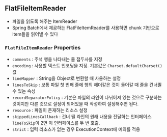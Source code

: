 ## FlatFileItemReader

* 파일을 읽도록 해주는 ItemReader
* Spring Batch에서 제공하는 FlatFileItemReader를 사용하면 chunk 기반으로 item들을 읽어낼 수 있다

### `FlatFileItemReader` Properties

* `comments` : 주석 행을 나타내는 줄 접두사를 지정
* `encoding` : 사용할 텍스트 인코딩을 지정. 기본값은 `Charset.defaultCharset()` 값
* `lineMapper` : String을 Object로 변환할 때 사용하는 설정
* `linesToSkip` : 보통 파일 첫 번째 줄에 행의 헤더같은 것이 들어갈 때 줄을 건너뛸 수 있는 속성
* `recordSeparatorPolicy` : 기본은 파일의 라인이 나뉘어져 있는 것으로 구분하는 것이지만 다른 것으로 설정이 되어있을 때 작성하여 설정해주면 된다.
* `resource` : 파일이 존재하는 리소스 설정
* `skippedLinesCallback` : 건너 뛸 라인의 원래 내용을 전달하는 인터페이스. `lineToSkip`이 2면 이 인터페이스를 두 번 호출.
* `strict` : 입력 리소스가 없는 경우 ExecutionContext에 예외를 적용

